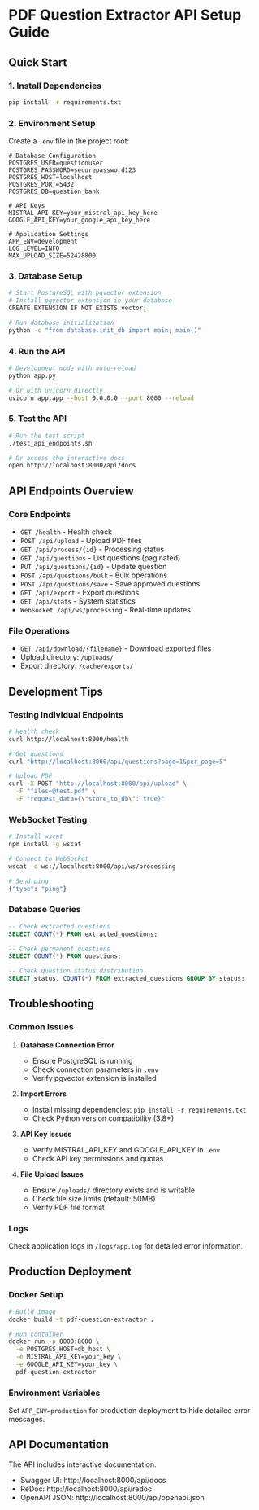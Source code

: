 # PDF Question Extractor API Setup Guide

## Quick Start

### 1. Install Dependencies
```bash
pip install -r requirements.txt
```

### 2. Environment Setup
Create a `.env` file in the project root:
```env
# Database Configuration
POSTGRES_USER=questionuser
POSTGRES_PASSWORD=securepassword123
POSTGRES_HOST=localhost
POSTGRES_PORT=5432
POSTGRES_DB=question_bank

# API Keys
MISTRAL_API_KEY=your_mistral_api_key_here
GOOGLE_API_KEY=your_google_api_key_here

# Application Settings
APP_ENV=development
LOG_LEVEL=INFO
MAX_UPLOAD_SIZE=52428800
```

### 3. Database Setup
```bash
# Start PostgreSQL with pgvector extension
# Install pgvector extension in your database
CREATE EXTENSION IF NOT EXISTS vector;

# Run database initialization
python -c "from database.init_db import main; main()"
```

### 4. Run the API
```bash
# Development mode with auto-reload
python app.py

# Or with uvicorn directly
uvicorn app:app --host 0.0.0.0 --port 8000 --reload
```

### 5. Test the API
```bash
# Run the test script
./test_api_endpoints.sh

# Or access the interactive docs
open http://localhost:8000/api/docs
```

## API Endpoints Overview

### Core Endpoints
- `GET /health` - Health check
- `POST /api/upload` - Upload PDF files
- `GET /api/process/{id}` - Processing status
- `GET /api/questions` - List questions (paginated)
- `PUT /api/questions/{id}` - Update question
- `POST /api/questions/bulk` - Bulk operations
- `POST /api/questions/save` - Save approved questions
- `GET /api/export` - Export questions
- `GET /api/stats` - System statistics
- `WebSocket /api/ws/processing` - Real-time updates

### File Operations
- `GET /api/download/{filename}` - Download exported files
- Upload directory: `/uploads/`
- Export directory: `/cache/exports/`

## Development Tips

### Testing Individual Endpoints
```bash
# Health check
curl http://localhost:8000/health

# Get questions
curl "http://localhost:8000/api/questions?page=1&per_page=5"

# Upload PDF
curl -X POST "http://localhost:8000/api/upload" \
  -F "files=@test.pdf" \
  -F "request_data={\"store_to_db\": true}"
```

### WebSocket Testing
```bash
# Install wscat
npm install -g wscat

# Connect to WebSocket
wscat -c ws://localhost:8000/api/ws/processing

# Send ping
{"type": "ping"}
```

### Database Queries
```sql
-- Check extracted questions
SELECT COUNT(*) FROM extracted_questions;

-- Check permanent questions  
SELECT COUNT(*) FROM questions;

-- Check question status distribution
SELECT status, COUNT(*) FROM extracted_questions GROUP BY status;
```

## Troubleshooting

### Common Issues

1. **Database Connection Error**
   - Ensure PostgreSQL is running
   - Check connection parameters in `.env`
   - Verify pgvector extension is installed

2. **Import Errors**
   - Install missing dependencies: `pip install -r requirements.txt`
   - Check Python version compatibility (3.8+)

3. **API Key Issues**
   - Verify MISTRAL_API_KEY and GOOGLE_API_KEY in `.env`
   - Check API key permissions and quotas

4. **File Upload Issues**
   - Ensure `/uploads/` directory exists and is writable
   - Check file size limits (default: 50MB)
   - Verify PDF file format

### Logs
Check application logs in `/logs/app.log` for detailed error information.

## Production Deployment

### Docker Setup
```bash
# Build image
docker build -t pdf-question-extractor .

# Run container
docker run -p 8000:8000 \
  -e POSTGRES_HOST=db_host \
  -e MISTRAL_API_KEY=your_key \
  -e GOOGLE_API_KEY=your_key \
  pdf-question-extractor
```

### Environment Variables
Set `APP_ENV=production` for production deployment to hide detailed error messages.

## API Documentation

The API includes interactive documentation:
- Swagger UI: http://localhost:8000/api/docs
- ReDoc: http://localhost:8000/api/redoc
- OpenAPI JSON: http://localhost:8000/api/openapi.json